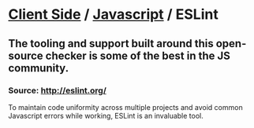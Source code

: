 # [Client Side](../../README) / [Javascript](../README) / ESLint

## The tooling and support built around this open-source checker is some of the best in the JS community.

### Source: http://eslint.org/

To maintain code uniformity across multiple projects and avoid common Javascript errors while working, ESLint is an invaluable tool.